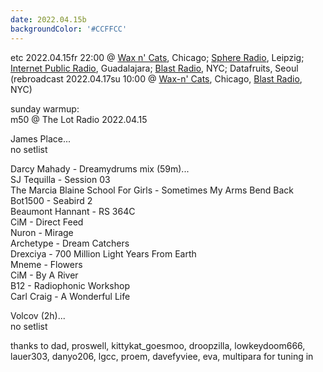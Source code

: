 ```yaml
---
date: 2022.04.15b
backgroundColor: '#CCFFCC'
---
```


etc 2022.04.15fr 22:00 @ [Wax n' Cats](http://www.twitch.tv/waxncats), Chicago; [Sphere Radio](http://www.sphere-radio.net/), Leipzig; [Internet Public Radio](http://www.internetpublicradio.live/), Guadalajara; [Blast Radio](https://blastradio.com/kimochisound), NYC; Datafruits, Seoul  
(rebroadcast 2022.04.17su 10:00 @ [Wax-n' Cats](http://www.twitch.tv/waxncats), Chicago, [Blast Radio](https://blastradio.com/kimochisound), NYC)  

sunday warmup:  
m50 @ The Lot Radio 2022.04.15  

James Place...  
no setlist  

Darcy Mahady - Dreamydrums mix (59m)...  
SJ Tequilla - Session 03  
The Marcia Blaine School For Girls - Sometimes My Arms Bend Back  
Bot1500 - Seabird 2  
Beaumont Hannant - RS 364C  
CiM - Direct Feed  
Nuron - Mirage  
Archetype - Dream Catchers  
Drexciya - 700 Million Light Years From Earth  
Mneme - Flowers  
CiM - By A River  
B12 - Radiophonic Workshop  
Carl Craig - A Wonderful Life  

Volcov (2h)...  
no setlist  

thanks to dad, proswell, kittykat\_goesmoo, droopzilla, lowkeydoom666, lauer303, danyo206, lgcc, proem, davefyviee, eva, multipara for tuning in